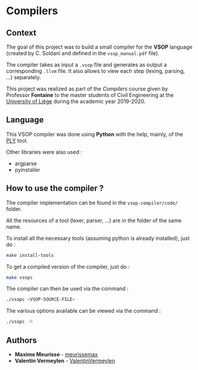 # Compilers

## Context

The goal of this project was to build a small compiler for the **VSOP** language (created by C. Soldani and defined in the `vsop_manual.pdf` file).

The compiler takes as input a `.vsop` file and generates as output a corresponding `.llvm` file. It also allows to view each step (lexing, parsing, ...) separately. 

This project was realized as part of the *Compilers* course given by Professor **Fontaine** to the master students of Civil Engineering at the [University of Liège](https://www.uliege.be/) during the academic year 2019-2020.

## Language

This VSOP compiler was done using **Python** with the help, mainly, of the [PLY](https://www.dabeaz.com/ply/) tool.

Other libraries were also used :

* argparse
* pyinstaller

## How to use the compiler ?

The compiler implementation can be found in the `vsop-compiler/code/` folder.

All the resources of a tool (lexer, parser, ...) are in the folder of the same name.

To install all the necessary tools (assuming python is already installed), just do :

```bash
make install-tools
```

To get a compiled version of the compiler, just do :

```bash
make vsopc
```

The compiler can then be used via the command :

```bash
./vsopc <VSOP-SOURCE-FILE>
```

The various options available can be viewed via the command :

```bash
./vsopc -h
```

## Authors

* **Maxime Meurisse** - [meurissemax](https://github.com/meurissemax)
* **Valentin Vermeylen** - [ValentinVermeylen](https://github.com/ValentinVermeylen)
